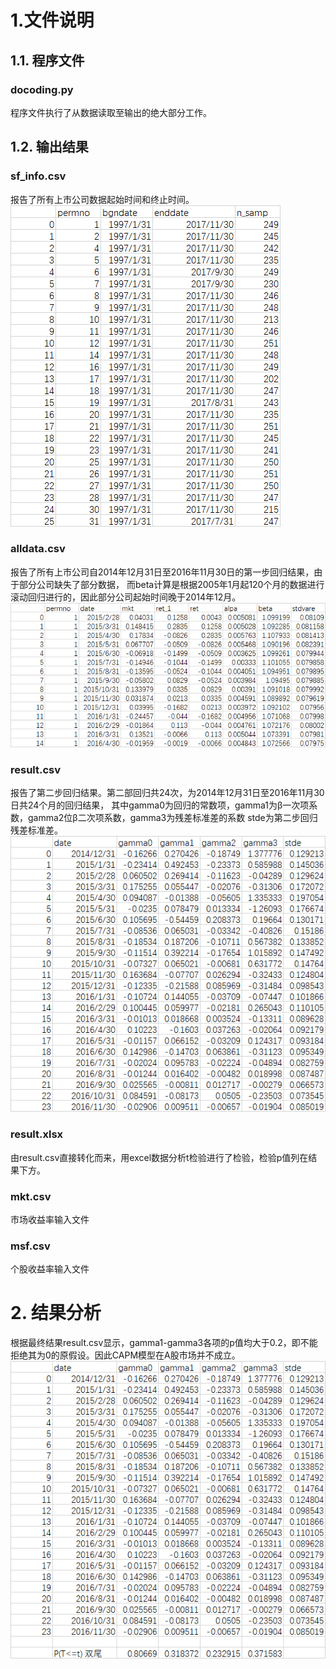# 1.文件说明
## 1.1. 程序文件
### docoding.py
程序文件执行了从数据读取至输出的绝大部分工作。
## 1.2. 输出结果
### sf_info.csv 
报告了所有上市公司数据起始时间和终止时间。<br>
![img_4.png](img_4.png)
### alldata.csv 
报告了所有上市公司自2014年12月31日至2016年11月30日的第一步回归结果，由于部分公司缺失了部分数据，
而beta计算是根据2005年1月起120个月的数据进行滚动回归进行的，因此部分公司起始时间晚于2014年12月。
<br>
![img_2.png](img_2.png)<br>
### result.csv
报告了第二步回归结果。第二部回归共24次，为2014年12月31日至2016年11月30日共24个月的回归结果，
其中gamma0为回归的常数项，gamma1为β一次项系数，gamma2位β二次项系数，gamma3为残差标准差的系数
stde为第二步回归残差标准差。<br>
![img_3.png](img_3.png)
### result.xlsx
由result.csv直接转化而来，用excel数据分析t检验进行了检验，检验p值列在结果下方。

### mkt.csv
市场收益率输入文件

### msf.csv
个股收益率输入文件

# 2. 结果分析
根据最终结果result.csv显示，gamma1-gamma3各项的p值均大于0.2，即不能拒绝其为0的原假设。因此CAPM模型在A股市场并不成立。
<br>
![img_5.png](img_5.png)